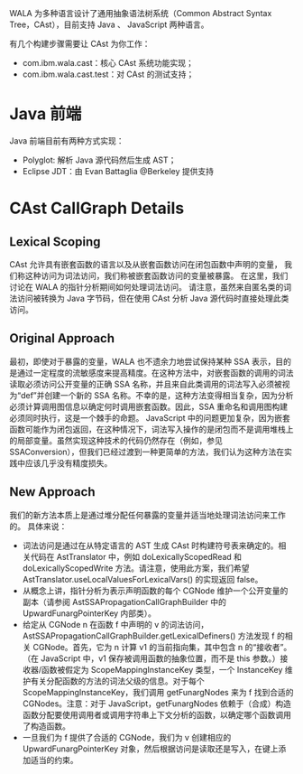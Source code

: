 WALA 为多种语言设计了通用抽象语法树系统（Common Abstract Syntax Tree，CAst），目前支持 Java 、 JavaScript 两种语言。

有几个构建步骤需要让 CAst 为你工作：
- com.ibm.wala.cast：核心 CAst 系统功能实现；
- com.ibm.wala.cast.test：对 CAst 的测试支持；


# Java 前端
Java 前端目前有两种方式实现：
- Polyglot: 解析 Java 源代码然后生成 AST；
- Eclipse JDT：由 Evan Battaglia @Berkeley 提供支持

# CAst CallGraph Details
## Lexical Scoping
CAst 允许具有嵌套函数的语言以及从嵌套函数访问在闭包函数中声明的变量， 我们称这种访问为词法访问，我们称被嵌套函数访问的变量被暴露。 在这里，我们讨论在 WALA 的指针分析期间如何处理词法访问。 请注意，虽然来自匿名类的词法访问被转换为 Java 字节码，但在使用 CAst 分析 Java 源代码时直接处理此类访问。

## Original Approach
最初，即使对于暴露的变量，WALA 也不遗余力地尝试保持某种 SSA 表示，目的是通过一定程度的流敏感度来提高精度。在这种方法中，对嵌套函数的调用的词法读取必须访问公开变量的正确 SSA 名称，并且来自此类调用的词法写入必须被视为“def”并创建一个新的 SSA 名称。不幸的是，这种方法变得相当复杂，因为分析必须计算调用图信息以确定何时调用嵌套函数。因此，SSA 重命名和调用图构建必须同时执行，这是一个棘手的命题。 JavaScript 中的问题更加复杂，因为嵌套函数可能作为闭包返回，在这种情况下，词法写入操作的是闭包而不是调用堆栈上的局部变量。虽然实现这种技术的代码仍然存在（例如，参见 SSAConversion），但我们已经过渡到一种更简单的方法，我们认为这种方法在实践中应该几乎没有精度损失。

## New Approach
我们的新方法本质上是通过堆分配任何暴露的变量并适当地处理词法访问来工作的。 具体来说：
- 词法访问是通过在从特定语言的 AST 生成 CAst 时构建符号表来确定的。相关代码在 AstTranslator 中，例如 doLexicallyScopedRead 和 doLexicallyScopedWrite 方法。请注意，使用此方案，我们希望 AstTranslator.useLocalValuesForLexicalVars() 的实现返回 false。
- 从概念上讲，指针分析为表示声明函数的每个 CGNode 维护一个公开变量的副本（请参阅 AstSSAPropagationCallGraphBuilder 中的 UpwardFunargPointerKey 内部类）。
- 给定从 CGNode n 在函数 f 中声明的 v 的词法访问，AstSSAPropagationCallGraphBuilder.getLexicalDefiners() 方法发现 f 的相关 CGNode。首先，它为 n 计算 v1 的当前指向集，其中包含 n 的“接收者”。 （在 JavaScript 中，v1 保存被调用函数的抽象位置，而不是 this 参数。）接收器/函数被假定为 ScopeMappingInstanceKey 类型，一个 InstanceKey 维护有关分配函数的方法的词法父级的信息。对于每个 ScopeMappingInstanceKey，我们调用 getFunargNodes 来为 f 找到合适的 CGNodes。注意：对于 JavaScript，getFunargNodes 依赖于（合成）构造函数分配要使用调用者或调用字符串上下文分析的函数，以确定哪个函数调用了构造函数。
- 一旦我们为 f 提供了合适的 CGNode，我们为 v 创建相应的 UpwardFunargPointerKey 对象，然后根据访问是读取还是写入，在键上添加适当的约束。
